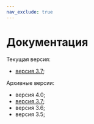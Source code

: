 ```yaml
---
nav_exclude: true
---
```


# Документация

Текущая версия:
*   [версия 3\.7](./Введение/Введение.md);


Архивные версии:
*   версия 4\.0;
*   [версия 3\.7](https://vvinnikov.github.io/docs_prostore_reference/v_3_7/Введение/Введение.html);
*   версия 3\.6;
*   версия 3\.5;
